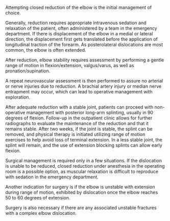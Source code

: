 Attempting closed reduction of the elbow is the initial management of choice.

Generally, reduction requires appropriate intravenous sedation and relaxation of the patient, often administered by a team in the emergency department. If there is displacement of the elbow in a medial or lateral direction, the displacement first gets translated before the application of longitudinal traction of the forearm. As posterolateral dislocations are most common, the elbow is often extended.

After reduction, elbow stability requires assessment by performing a gentle range of motion in flexion/extension, valgus/varus, as well as pronation/supination.

A repeat neurovascular assessment is then performed to assure no arterial or nerve injuries due to reduction. A brachial artery injury or median nerve entrapment may occur, which can lead to operative management with exploration.

After adequate reduction with a stable joint, patients can proceed with non-operative management with posterior long-arm splinting, usually in 90 degrees of flexion. Follow-up in the outpatient clinic allows for further radiographs to evaluate the maintenance of the reduction and that it remains stable. After two weeks, if the joint is stable, the splint can be removed, and physical therapy is initiated utilizing range of motion exercises to help avoid loss of terminal extension. In a less stable joint, the splint will remain, and the use of extension blocking splints can allow early flexion.

Surgical management is required only in a few situations. If the dislocation is unable to be reduced, closed reduction under anesthesia in the operating room is a possible option, as muscular relaxation is difficult to reproduce with sedation in the emergency department.

Another indication for surgery is if the elbow is unstable with extension during range of motion, exhibited by dislocation once the elbow reaches 50 to 60 degrees of extension.

Surgery is also necessary if there are any associated unstable fractures with a complex elbow dislocation.